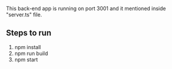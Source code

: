 This back-end app is running on port 3001 and it mentioned inside "server.ts" file.

Steps to run
------------
1. npm install
2. npm run build
3. npm start
